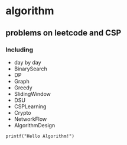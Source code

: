 # algorithm
## problems on leetcode and CSP
### Including

- day by day
- BinarySearch
- DP
- Graph
- Greedy
- SlidingWindow
- DSU
- CSPLearning
- Crypto
- NetworkFlow
- AlgorithmDesign

`printf("Hello Algorithm!")`